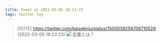 ```yaml
---
title: Tweet at 2022-03-05 18:23:23
tags: twitter_log
---
```


> [!CITE] https://twitter.com/kaisekiriu/status/1500039258706710528 (2022-03-05 18:23:23)
> ![](https://twitter.com/kaisekiriu/status/1500039258706710528)
> 定義とは？
